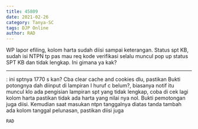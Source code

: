 ```yaml
---
title: 45809
date: 2021-02-26
category: Tanya-SC
tags: DJP Online
author: RAD
---
```


WP lapor efiling, kolom harta sudah diisi sampai keterangan. Status spt KB, sudah isi NTPN tp pas mau req kode verifikasi selalu muncul pop up status SPT KB dan tidak lengkap. Ini gimana ya kak?

---

: ini sptnya 1770 s kan? Cba clear cache and cookies dlu, pastikan Bukti potongnya dah diinput di lampiran I huruf c belum?, biasanya notif itu muncul klo ada pengisian lampiran spt yang tidak lengkap, coba di cek lagi kolom harta pastikan tidak ada harta yang nilai nya nol. Bukti pemotongan juga diisi. Kemudian saat masukan ntpn tanggalnya diatas tanda tambah ada kolom tanggal pelunasan, pastikan diisi juga

`RAD`
